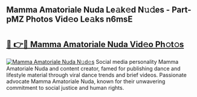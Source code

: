 ## Mamma Amatoriale Nuda Le𝚊k𝚎d N𝚞𝚍es - Part-pMZ Photos Vid𝚎o Le𝚊ks n6msE

# <h2><a href="http://fbdo7oz.evod.top/?m=Mamma+Amatoriale+Nuda">🔗 👉🔴 Mamma Amatoriale Nuda Vid𝚎o Ph𝚘t𝚘s</a></h2>

[![Mamma Amatoriale Nuda N𝚞d𝚎s](https://i.imgur.com/8V9OHl7.gif)](http://fbdo7oz.evod.top/?m=Mamma+Amatoriale+Nuda)
Social media personality Mamma Amatoriale Nuda and content creator, famed for publishing dance and lifestyle material through viral dance trends and brief videos. Passionate advocate Mamma Amatoriale Nuda, known for their unwavering commitment to social justice and human rights. 
